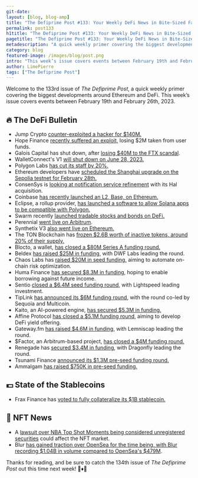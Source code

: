 ```yaml
---
git-date:
layout: [blog, blog-amp]
title: "The Defiprime Post #133: Your Weekly DeFi News in Bite-Sized Fashion"
permalink: post133
h1title: "The Defiprime Post #133: Your Weekly DeFi News in Bite-Sized Fashion"
pagetitle: "The Defiprime Post #133: Your Weekly DeFi News in Bite-Sized Fashion"
metadescription: "A quick weekly primer covering the biggest developments around Ethereum and DeFi. This week’s issue covers events between February 19th and February 26th, 2023"
category: blog
featured-image: /images/blog/post.png
intro: "This week’s issue covers events between February 19th and February 26th, 2023"
author: LimePierre
tags: ["The Defiprime Post"]
---
```


Welcome to the 133rd issue of _The Defiprime Post_, a quick weekly primer covering the biggest developments around Ethereum and DeFi. This week’s issue covers events between February 19th and February 26th, 2023.


## 🔥 The DeFi Bulletin

* Jump Crypto [counter-exploited a hacker for $140M.](https://blockworks.co/news/jump-crypto-wormhole-hack-recovery)
* Hope Finance [recently suffered an exploit,](https://cointelegraph.com/news/hope-finance-exploit-results-in-2m-stolen-from-users-funds) losing $2M taken from user funds.
* Galois Capital has shut down, after [losing $40M to the FTX scandal](https://www.coindesk.com/business/2023/02/20/crypto-hedge-fund-galois-shuts-down-after-losing-40-million-to-ftx-ft/).
* WalletConnect's V1 [will shut down on June 28, 2023.](https://medium.com/walletconnect/weve-reset-the-clock-on-the-walletconnect-v1-0-shutdown-now-scheduled-for-june-28-2023-ead2d953b595)
* Polygon Labs [has cut its staff by 20%.](https://www.theblock.co/post/213586/polygon-labs-cuts-staff-by-20-in-consolidation)
* Ethereum developers have [scheduled the Shanghai upgrade on the Sepolia testnet for February 28th.](https://www.theblock.co/post/213921/ethereum-developers-schedule-shanghai-upgrade-on-sepolia-testnet-for-feb-28)
* ConsenSys is [looking at notification service refinement](https://cointelegraph.com/news/consensys-eyes-web3-notification-service-refinement-with-hal-acquisition) with its Hal acquisition.
* Coinbase [has recently launched an L2, Base, on Ethereum.](https://youtu.be/YcjlUui8KFA)
* Eclipse, a rollup provider, [has launched a software to allow Solana apps to be compatible with Polygon.](https://techcrunch.com/2023/02/23/eclipse-launches-software-to-allow-solana-apps-to-be-compatible-with-polygon/)
* Swarm recently [launched tradable stocks and bonds on DeFi.](https://swarm.com/swarm-launches-world-first-tradable-stocks-and-bonds-on-defi/)
* Perennial [went live on Arbitrum](https://medium.com/perennial-protocol/perennial-is-live-on-arbitrum-d2afdf677efb).
* Synthetix V3 [also went live on Ethereum.](https://mirror.xyz/noahlitvin.eth/ZkqFOBsJP4WX-pDmVVWEJhB2dPoWED_6QqcriKULcME)
* The TON Blockchain has [frozen $2.6B worth of inactive tokens, around 20% of their supply.](https://cointelegraph.com/news/ton-blockchain-freezes-2-6b-worth-of-inactive-tokens)
* Blocto, a wallet, [has closed a $80M Series A funding round.](https://www.theblock.co/post/213890/blocto-crypto-wallet-closes-series-a-round-at-an-80-million-valuation)
* Beldex [has raised $25M in funding](https://www.coindesk.com/business/2023/02/23/dwf-labs-invests-25m-in-privacy-tech-startup-beldex/), with DWF Labs leading the round.
* Chaos Labs has [raised $20M in seed funding,](https://chaoslabs.xyz/posts/chaos-labs-story) aiming to automate on-chain risk optimization.
* Huma Finance [has secured $8.3M in funding,](https://www.theblock.co/post/214475/huma-finance-raises-8-3-million-to-enable-defi-borrowing-against-future-income) hoping to enable borrowing against future income.
* Sentio [closed a $6.4M seed funding round](https://www.theblock.co/post/213429/lightspeed-observability), with Lightspeed leading investment.
* TipLink [has announced its $6M funding round](https://medium.com/@TipLink/tiplink-raises-6m-co-led-by-sequoia-and-multicoin-to-unlock-the-ultimate-distribution-mechanism-b403aa69634f?s=35), with the round co-led by Sequoia and Multicoin.
* Kaito, an AI-powered engine, [has secured $5.3M in funding.](https://techcrunch.com/2023/02/21/ai-powered-crypto-search-engine-kaito-raises-5-3m-to-improve-browsing-with-ai-chatgpt/)
* Affine Protocol [has closed a $5.1M funding round,](https://www.coindesk.com/business/2023/02/23/affine-protocol-raises-51m-from-industry-heavyweights-to-develop-defi-yield-offering/) aiming to develop DeFi yield offering.
* Gateway.fm [has raised $4.6M in funding](https://www.theblock.co/post/212850/lemniscap-backs-4-6-million-raise-for-infrastructure-provider-gateway-fm?s=35), with Lemniscap leading the round.
* $Factor, an Arbitrum-based project, [has closed a $4M funding round.](https://www.coindesk.com/markets/2023/02/21/arbitrum-based-factor-raises-4m-on-first-day-of-token-offering/)
* Renegade has [secured $3.4M in funding](https://renegadefi.substack.com/p/renegade-raises-34m-from-dragonfly), with Dragonfly leading the round.
* Tsunami Finance [announced its $1.3M pre-seed funding round.](https://medium.com/@TsunamiFinance_/1-3m-in-pre-seed-funding-raised-by-tsunami-finance-44c307c0d308)
* Ammalgam [has raised $750K in pre-seed funding.](https://mirror.xyz/0x127d2749824e8a064Fe49246eD8DbD30859d4bCf/atbqPHYxaV2FOiyRUBiS6sLhoOkcP135SgQphEcu9wM)


## 💵 State of the Stablecoins

* Frax Finance has [voted to fully collateralize its $1B stablecoin.](https://www.coindesk.com/markets/2023/02/22/frax-finance-votes-to-fully-collateralize-its-1-billion-stablecoin/)


## 💎 NFT News

* A [lawsuit over NBA Top Shot Moments being considered unregistered securities](https://ipandmedialaw.fkks.com/post/102hjci/are-nba-top-shot-moments-securities-legal-arguments-take-shape-in-class-action-a) could affect the NFT market.
* Blur [has gained traction over OpenSea for the time being, with Blur recording $1.04B in volume compared to OpenSea's $479M](https://fortune.com/crypto/2023/02/26/nft-marketplace-blur-opensea-trading/).

Thanks for reading, and be sure to catch the 134th issue of _The Defiprime Post_ out this time next week! 👋♦️👋